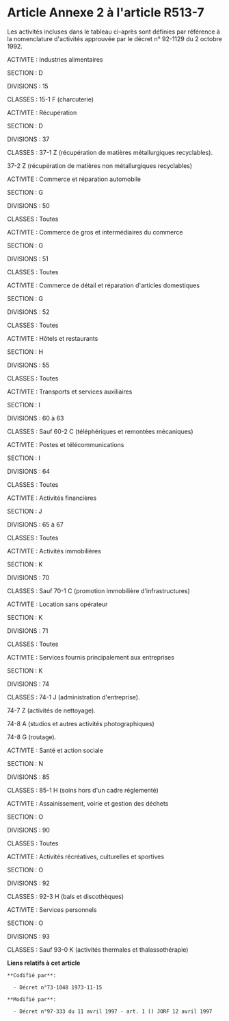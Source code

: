 # Article Annexe 2 à l'article R513-7

Les activités incluses dans le tableau ci-après sont définies par référence à la nomenclature d'activités approuvée par le
décret n° 92-1129 du 2 octobre 1992.

ACTIVITE : Industries alimentaires

SECTION : D

DIVISIONS : 15

CLASSES : 15-1 F (charcuterie)

ACTIVITE : Récupération

SECTION : D

DIVISIONS : 37

CLASSES : 37-1 Z (récupération de matières métallurgiques recyclables).

37-2 Z (récupération de matières non métallurgiques recyclables)

ACTIVITE : Commerce et réparation automobile

SECTION : G

DIVISIONS : 50

CLASSES : Toutes

ACTIVITE : Commerce de gros et intermédiaires du commerce

SECTION : G

DIVISIONS : 51

CLASSES : Toutes

ACTIVITE : Commerce de détail et réparation d'articles domestiques

SECTION : G

DIVISIONS : 52

CLASSES : Toutes

ACTIVITE : Hôtels et restaurants

SECTION : H

DIVISIONS : 55

CLASSES : Toutes

ACTIVITE : Transports et services auxiliaires

SECTION : I

DIVISIONS : 60 à 63

CLASSES : Sauf 60-2 C (téléphériques et remontées mécaniques)

ACTIVITE : Postes et télécommunications

SECTION : I

DIVISIONS : 64

CLASSES : Toutes

ACTIVITE : Activités financières

SECTION : J

DIVISIONS : 65 à 67

CLASSES : Toutes

ACTIVITE : Activités immobilières

SECTION : K

DIVISIONS : 70

CLASSES : Sauf 70-1 C (promotion immobilière d'infrastructures)

ACTIVITE : Location sans opérateur

SECTION : K

DIVISIONS : 71

CLASSES : Toutes

ACTIVITE : Services fournis principalement aux entreprises

SECTION : K

DIVISIONS : 74

CLASSES : 74-1 J (administration d'entreprise).

74-7 Z (activités de nettoyage).

74-8 A (studios et autres activités photographiques)

74-8 G (routage).

ACTIVITE : Santé et action sociale

SECTION : N

DIVISIONS : 85

CLASSES : 85-1 H (soins hors d'un cadre réglementé)

ACTIVITE : Assainissement, voirie et gestion des déchets

SECTION : O

DIVISIONS : 90

CLASSES : Toutes

ACTIVITE : Activités récréatives, culturelles et sportives

SECTION : O

DIVISIONS : 92

CLASSES : 92-3 H (bals et discothèques)

ACTIVITE : Services personnels

SECTION : O

DIVISIONS : 93

CLASSES : Sauf 93-0 K (activités thermales et thalassothérapie)

**Liens relatifs à cet article**

	**Codifié par**:

	  - Décret n°73-1048 1973-11-15

	**Modifié par**:

	  - Décret n°97-333 du 11 avril 1997 - art. 1 () JORF 12 avril 1997

